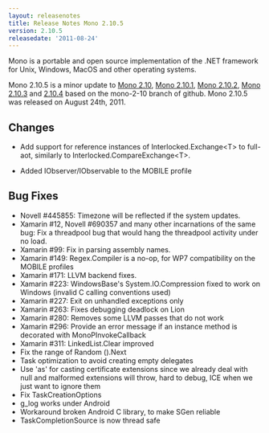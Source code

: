 ```yaml
---
layout: releasenotes
title: Release Notes Mono 2.10.5
version: 2.10.5
releasedate: '2011-08-24'
---
```


Mono is a portable and open source implementation of the .NET framework for Unix, Windows, MacOS and other operating systems.

Mono 2.10.5 is a minor update to [Mono 2.10](/docs/about-mono/releases/2.10.0/), [Mono 2.10.1](/docs/about-mono/releases/2.10.1/), [Mono 2.10.2](/docs/about-mono/releases/2.10.2/), [Mono 2.10.3](/docs/about-mono/releases/2.10.3/) and [2.10.4](/docs/about-mono/releases/2.10.4/) based on the mono-2-10 branch of github. Mono 2.10.5 was released on August 24th, 2011.

## Changes

-   Add support for reference instances of Interlocked.Exchange\<T> to full-aot, similarly to Interlocked.CompareExchange\<T>.

-   Added IObserver/IObservable to the MOBILE profile

## Bug Fixes

-   Novell #445855: Timezone will be reflected if the system updates.
-   Xamarin #12, Novell #690357 and many other incarnations of the same bug: Fix a threadpool bug that would hang the threadpool activity under no load.
-   Xamarin #99: Fix in parsing assembly names.
-   Xamarin #149: Regex.Compiler is a no-op, for WP7 compatibility on the MOBILE profiles
-   Xamarin #171: LLVM backend fixes.
-   Xamarin #223: WindowsBase's System.IO.Compression fixed to work on Windows (invalid C calling conventions used)
-   Xamarin #227: Exit on unhandled exceptions only
-   Xamarin #263: Fixes debugging deadlock on Lion
-   Xamarin #280: Removes some LLVM passes that do not work
-   Xamarin #296: Provide an error message if an instance method is decorated with MonoPInvokeCallback
-   Xamarin #311: LinkedList.Clear improved
-   Fix the range of Random ().Next
-   Task optimization to avoid creating empty delegates
-   Use 'as' for casting certificate extensions since we already deal with null and malformed extensions will throw, hard to debug, ICE when we just want to ignore them
-   Fix TaskCreationOptions
-   g_log works under Android
-   Workaround broken Android C library, to make SGen reliable
-   TaskCompletionSource is now thread safe
